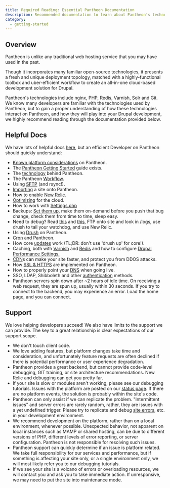 ```yaml
---
title: Required Reading: Essential Pantheon Documentation
description: Recommended documentation to learn about Pantheon's technologies.
category:
  - getting-started
---
```


## Overview

Pantheon is unlike any traditional web hosting service that you may have used in the past.

Though it incorporates many familiar open-source technologies, it presents a fresh and unique deployment topology, matched with a highly-functional toolbox and uber-efficient workflow to create an all-in-one cloud-based development solution for Drupal.  



Pantheon's technologies include nginx, PHP, Redis, Varnish, Solr and Git. We know many developers are familiar with the technologies used by Pantheon, but to gain a proper understanding of how these technologies interact on Pantheon, and how they will play into your Drupal development, we highly recommend reading through the documentation provided below.

## Helpful Docs

We have lots of helpful docs [here](http://helpdesk.getpantheon.com/), but an efficient Developer on Pantheon should quickly understand:

- [Known platform considerations](/articles/drupal/known-limitations/) on Pantheon.
- The [Pantheon Getting Started](/articles/pantheon-101-getting-started#pantheon-101-getting-started) guide exists.
- The [technology](/articles/architecture/all-about-application-containers/) behind Pantheon.
- The Pantheon [Workflow](/articles/sites/code/using-the-pantheon-workflow/).
- Using [SFTP](/articles/local/rsync-and-sftp#rsync-and-sftp) (and rsync!).
- [Importing](/articles/drupal/importing-an-existing-drupal-site-to-pantheon/) a site onto Pantheon.
- How to enable [New Relic](/articles/sites/newrelic/new-relic-performance-analysis).
- [Optimizing](/articles/sites/optimization) for the cloud.
- How to work with [Settings.php](/articles/drupal/configuring-settings-php#working-with-settings-php)
- Backups: [Set them up](/articles/sites/backups/backup-creation#creating-a-backup), make them on-demand before you push that bug change, check them from time to time, sleep easy.
- Need to debug? Read [this](/articles/errors/php-errors-and-exceptions/) and [this](/articles/sites/errors-and-server-responses/), FTP onto site and look in /logs, use drush to tail your watchdog, and use New Relic.
- Using [Drush](/articles/local/drush-command-line-utility#using-drush-on-pantheon) on Pantheon.
- [Cron](/articles/sites/code/cron/) and Pantheon.
- How core [updates](/articles/drupal/drupal-core-updates) work (TL;DR: don't use 'drush up' for core!).
- Caching, both with [Varnish](/articles/architecture/edge/varnish) and [Redis](/articles/sites/redis-as-a-caching-backend#understanding-redis-cache
) and how to configure [Drupal Performance Settings.](/articles/drupal/drupal-s-performance-and-caching-settings)
- [CDN](/articles/drupal/content-delivery-network-cdn-for-file-distribution/)s can make your site faster, and protect you from DDOS attacks.
- How [SSL & HTTPS](/articles/sites/domains/adding-a-ssl-certificate-for-secure-https-communication#getting-an-ssl-cert) are implemented on Pantheon.
- How to properly point your [DNS](/articles/going-live/) when going live.
- SSO, LDAP, Shibboleth and other [authentication](/articles/sites/code/sso-and-identity-federation-on-pantheon/) methods.
- Pantheon servers spin down after ~2 hours of idle time. On receiving a web request, they are spun up, usually within 30 seconds. If you try to connect to the backend, you may experience an error. Load the home page, and you can connect.

## Support

We love helping developers succeed! We also have limits to the support we can provide. The key to a great relationship is clear expectations of our support scope.  

- We don't touch client code.
- We love adding features, but platform changes take time and consideration, and unfortunately feature requests are often declined if there is potential performance or user experience degradation.
- Pantheon provides a great backend, but cannot provide code-level debugging, GIT training, or site architecture recommendations. New Relic and debugging can get you pretty far.
- If your site is slow or modules aren't working, please see our debugging tutorials. Issues with the platform are posted on our [status page](http://status.getpantheon.com). If there are no platform events, the solution is probably within the site's code.
- Pantheon can only assist if we can replicate the problem. "Intermittent issues" and server errors are rarely random, rather, they are issues with a yet undefined trigger. Please try to replicate and debug [site errors](/articles/sites/errors-and-server-responses/), etc. in your development environment.
- We recommend development on the platform, rather than on a local environment, whenever possible. Unexpected behavior, not apparent on local instances such as MAMP or shared hosting, can be due to different versions of PHP, different levels of error reporting, or server configuration. Pantheon is not responsible for resolving such issues.
- Pantheon support can quickly determine if an issue is platform related. We take full responsibility for our services and performance, but if something is affecting your site only, or a single environment only, we will most likely refer you to our debugging tutorials.
- If we see your site is a volcano of errors or overloading resources, we will contact you and ask you to take immediate action. If unresponsive, we may need to put the site into maintenance mode.
